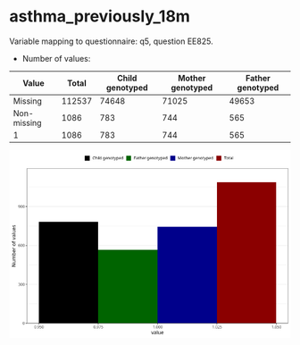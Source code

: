 # asthma_previously_18m
Variable mapping to questionnaire: q5, question EE825.
- Number of values:

| Value | Total | Child genotyped | Mother genotyped | Father genotyped |
| ----- | ----- | --------------- | ---------------- | ---------------- |
| Missing | 112537 | 74648 | 71025 | 49653 |
| Non-missing | 1086 | 783 | 744 | 565 |
| 1 | 1086 | 783 | 744 | 565 |



![](asthma_previously_18m_n.png)



